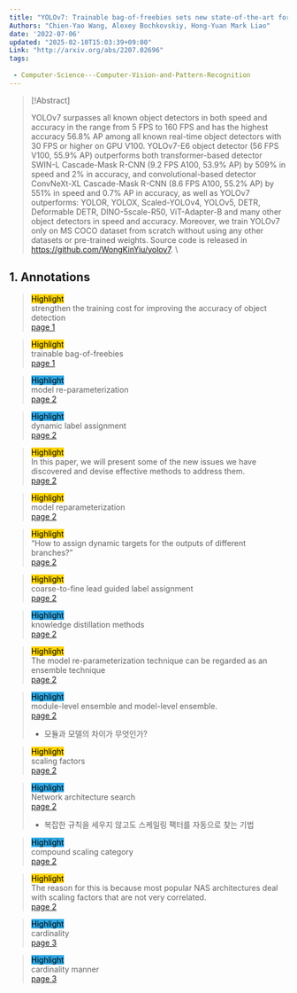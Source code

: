 ```yaml
---
title: "YOLOv7: Trainable bag-of-freebies sets new state-of-the-art for real-time object detectors"
Authors: "Chien-Yao Wang, Alexey Bochkovskiy, Hong-Yuan Mark Liao"
date: '2022-07-06'
updated: "2025-02-10T15:03:39+09:00"
Link: "http://arxiv.org/abs/2207.02696"
tags:
  
 - Computer-Science---Computer-Vision-and-Pattern-Recognition
---
```

> [!Abstract]
>
> YOLOv7 surpasses all known object detectors in both speed and accuracy in the range from 5 FPS to 160 FPS and has the highest accuracy 56.8% AP among all known real-time object detectors with 30 FPS or higher on GPU V100. YOLOv7-E6 object detector (56 FPS V100, 55.9% AP) outperforms both transformer-based detector SWIN-L Cascade-Mask R-CNN (9.2 FPS A100, 53.9% AP) by 509% in speed and 2% in accuracy, and convolutional-based detector ConvNeXt-XL Cascade-Mask R-CNN (8.6 FPS A100, 55.2% AP) by 551% in speed and 0.7% AP in accuracy, as well as YOLOv7 outperforms: YOLOR, YOLOX, Scaled-YOLOv4, YOLOv5, DETR, Deformable DETR, DINO-5scale-R50, ViT-Adapter-B and many other object detectors in speed and accuracy. Moreover, we train YOLOv7 only on MS COCO dataset from scratch without using any other datasets or pre-trained weights. Source code is released in https://github.com/WongKinYiu/yolov7.
>\
## 1. Annotations  
> <mark style="background-color: #ffd400">Highlight</mark>  
> strengthen the training cost for improving the accuracy of object detection  
> [page 1](zotero://open-pdf/library/items/LZ8Q479X?page=1&annotation=SPKPUYM9)

> <mark style="background-color: #ffd400">Highlight</mark>  
> trainable bag-of-freebies  
> [page 1](zotero://open-pdf/library/items/LZ8Q479X?page=1&annotation=Z6PL84CQ)

> <mark style="background-color: #2ea8e5">Highlight</mark>  
> model re-parameterization  
> [page 2](zotero://open-pdf/library/items/LZ8Q479X?page=2&annotation=USIWPK4T)

> <mark style="background-color: #2ea8e5">Highlight</mark>  
> dynamic label assignment  
> [page 2](zotero://open-pdf/library/items/LZ8Q479X?page=2&annotation=LMNR8BB7)

> <mark style="background-color: #ffd400">Highlight</mark>  
> In this paper, we will present some of the new issues we have discovered and devise effective methods to address them.  
> [page 2](zotero://open-pdf/library/items/LZ8Q479X?page=2&annotation=T8QLKC9X)

> <mark style="background-color: #ffd400">Highlight</mark>  
> model reparameterization  
> [page 2](zotero://open-pdf/library/items/LZ8Q479X?page=2&annotation=785IUB6R)

> <mark style="background-color: #ffd400">Highlight</mark>  
> “How to assign dynamic targets for the outputs of different branches?”  
> [page 2](zotero://open-pdf/library/items/LZ8Q479X?page=2&annotation=WP77X5F3)

> <mark style="background-color: #ffd400">Highlight</mark>  
> coarse-to-fine lead guided label assignment  
> [page 2](zotero://open-pdf/library/items/LZ8Q479X?page=2&annotation=3PJ8GT5F)

> <mark style="background-color: #2ea8e5">Highlight</mark>  
> knowledge distillation methods  
> [page 2](zotero://open-pdf/library/items/LZ8Q479X?page=2&annotation=2HWJA3CD)

> <mark style="background-color: #ffd400">Highlight</mark>  
> The model re-parameterization technique can be regarded as an ensemble technique  
> [page 2](zotero://open-pdf/library/items/LZ8Q479X?page=2&annotation=LMZSFYDK)

> <mark style="background-color: #2ea8e5">Highlight</mark>  
> module-level ensemble and model-level ensemble.  
> [page 2](zotero://open-pdf/library/items/LZ8Q479X?page=2&annotation=RIDAJKN2)  
> - 모듈과 모델의 차이가 무엇인가?  


> <mark style="background-color: #ffd400">Highlight</mark>  
> scaling factors  
> [page 2](zotero://open-pdf/library/items/LZ8Q479X?page=2&annotation=UIZ9A6XV)

> <mark style="background-color: #2ea8e5">Highlight</mark>  
> Network architecture search  
> [page 2](zotero://open-pdf/library/items/LZ8Q479X?page=2&annotation=XSBPH48W)  
> - 복잡한 규칙을 세우지 않고도 스케일링 팩터를 자동으로 찾는 기법  


> <mark style="background-color: #2ea8e5">Highlight</mark>  
> compound scaling category  
> [page 2](zotero://open-pdf/library/items/LZ8Q479X?page=2&annotation=ZMTWHAZV)

> <mark style="background-color: #ffd400">Highlight</mark>  
> The reason for this is because most popular NAS architectures deal with scaling factors that are not very correlated.  
> [page 2](zotero://open-pdf/library/items/LZ8Q479X?page=2&annotation=LBYPFY3L)

> <mark style="background-color: #2ea8e5">Highlight</mark>  
> cardinality  
> [page 3](zotero://open-pdf/library/items/LZ8Q479X?page=3&annotation=XCC7FSHT)

> <mark style="background-color: #2ea8e5">Highlight</mark>  
> cardinality manner  
> [page 3](zotero://open-pdf/library/items/LZ8Q479X?page=3&annotation=LNCSTA8H)

